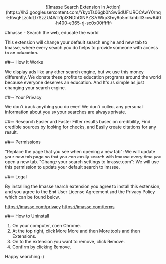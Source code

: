 <p align="center">
![Imasse Search Extension In Action](https://lh3.googleusercontent.com/YkyoTs06gb0NSw6dUFrJROCAwY0rnqrERwqFLzcIdLl7SzZU4Wllr1pIXNDhGlNPZS7rWkp3lmy9o5mIkmbllI3r=w640-h400-e365-rj-sc0x00ffffff)
</p>

#Imasse - Search the web, educate the world

This extension will change your default search engine and new tab to Imasse, where every search you do helps to provide someone with access to an education. 

##⇨ How It Works

We display ads like any other search engine, but we use this money differently. We donate these profits to education programs around the world because everyone deserves an education. And It's as simple as just changing your search engine.

##⇨ Your Privacy

We don't track anything you do ever! We don't collect any personal information about you so your searches are always private.

##⇨ Research Easier and Faster
Filter results based on credibility, Find credible sources by looking for checks, and Easily create citations for any result.

##⇨ Permissions 

"Replace the page that you see when opening a new tab": We will update your new tab page so that you can easily search with Imasse every time you open a new tab.
"Change your search settings to Imasse.com": We will use this permission to update your default search to Imasse.

##⇨ Legal

By installing the Imasse search extension you agree to install this extension, and you agree to the End User License Agreement and the Privacy Policy which can be found below. 

https://imasse.com/privacy
https://imasse.com/terms

##⇨ How to Uninstall

1) On your computer, open Chrome.
2) At the top right, click More More and then More tools and then Extensions.
3) On to the extension you want to remove, click Remove.
4) Confirm by clicking Remove.

Happy searching :)
